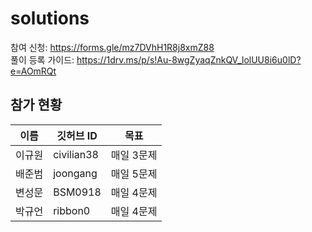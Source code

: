 # solutions

참여 신청: https://forms.gle/mz7DVhH1R8j8xmZ88<br/>
풀이 등록 가이드: https://1drv.ms/p/s!Au-8wgZyaqZnkQV_lolUU8i6u0lD?e=AOmRQt

## 참가 현황
|이름|깃허브 ID|목표|
|------|--------------------|------------|
|이규원|civilian38|매일 3문제|
|배준범|joongang|매일 5문제|
|변성문|BSM0918|매일 4문제|
|박규언|ribbon0|매일 4문제|
